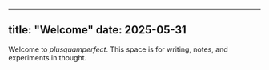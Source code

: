 
---
title: "Welcome"
date: 2025-05-31
---

Welcome to *plusquamperfect*. This space is for writing, notes, and experiments in thought.
